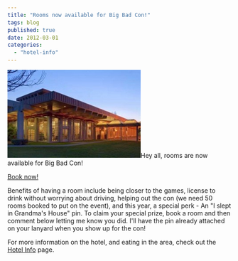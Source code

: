 ```yaml
---
title: "Rooms now available for Big Bad Con!"
tags: blog
published: true
date: 2012-03-01
categories: 
  - "hotel-info"
---
```


[![Grandma's House](/images/62608_1-300x198.jpg "Oakland Airport Hilton")](/images/62608_1.jpg)Hey all, rooms are now available for Big Bad Con!

[Book now!](http://www.hilton.com/en/hi/groups/personalized/O/OAKHIHH-BBC-20121005/index.jhtml?WT.mc_id=POG)

Benefits of having a room include being closer to the games, license to drink without worrying about driving, helping out the con (we need 50 rooms booked to put on the event), and this year, a special perk - An "I slept in Grandma's House" pin. To claim your special prize, book a room and then comment below letting me know you did. I'll have the pin already attached on your lanyard when you show up for the con!

For more information on the hotel, and eating in the area, check out the [Hotel Info](http://www.bigbadcon.com/?page_id=192 "Hotel") page.
